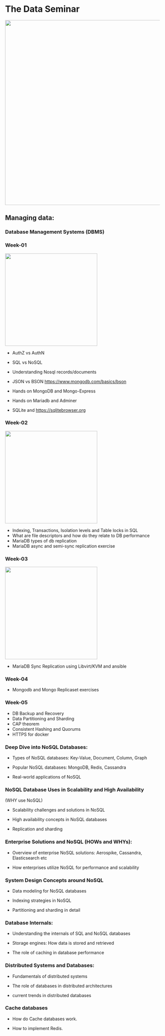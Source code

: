 # The Data Seminar

[<img src="images/tweet.png" width="600">](https://x.com/LVNilesh/status/1769527179740664115?s=20)

## Managing data:

### Database Management Systems (DBMS)

### Week-01

[<img src="images/play.jpg" width="300">](https://player.vimeo.com/video/925660810)

- AuthZ vs AuthN
- SQL vs NoSQL
- Understanding Nosql records/documents
- JSON vs BSON https://www.mongodb.com/basics/bson

- Hands on MongoDB and Mongo-Express
- Hands on Mariadb and Adminer
- SQLite and https://sqlitebrowser.org

### Week-02

[<img src="images/play.jpg" width="300">](https://player.vimeo.com/video/928133493)

- Indexing, Transactions, Isolation levels and Table locks in SQL
- What are file descriptors and how do they relate to DB performance
- MariaDB types of db replication
- MariaDB async and semi-sync replication exercise

### Week-03

[<img src="images/play.jpg" width="300">](https://player.vimeo.com/video/930401223)

- MariaDB Sync Replication using Libvirt/KVM and ansible

### Week-04

- Mongodb and Mongo Replicaset exercises


### Week-05

- DB Backup and Recovery
- Data Partitioning and Sharding
- CAP theorem
- Consistent Hashing and Quorums
- HTTPS for docker 

### Deep Dive into NoSQL Databases:

- Types of NoSQL databases: Key-Value, Document, Column, Graph

- Popular NoSQL databases: MongoDB, Redis, Cassandra

- Real-world applications of NoSQL

### NoSQL Database Uses in Scalability and High Availability

(WHY use NoSQL)

- Scalability challenges and solutions in NoSQL

- High availability concepts in NoSQL databases

- Replication and sharding

### Enterprise Solutions and NoSQL (HOWs and WHYs):

- Overview of enterprise NoSQL solutions: Aerospike, Cassandra, Elasticsearch etc

- How enterprises utilize NoSQL for performance and scalability

### System Design Concepts around NoSQL

- Data modeling for NoSQL databases

- Indexing strategies in NoSQL

- Partitioning and sharding in detail

### Database Internals:

- Understanding the internals of SQL and NoSQL databases

- Storage engines: How data is stored and retrieved

- The role of caching in database performance

### Distributed Systems and Databases:

- Fundamentals of distributed systems

- The role of databases in distributed architectures

- current trends in distributed databases

### Cache databases

- How do Cache databases work.

- How to implement Redis.
